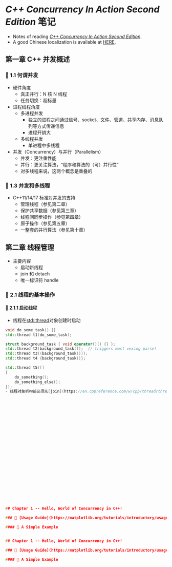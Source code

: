 # _C++ Concurrency In Action Second Edition_ 笔记

- Notes of reading [_C++ Concurrency In Action Second Edition_](https://github.com/xiaoweiChen/CPP-Concurrency-In-Action-2ed-2019).
- A good Chinese localization is available at [HERE](https://github.com/xiaoweiChen/CPP-Concurrency-In-Action-2ed-2019/).



## 第一章 C++ 并发概述

### 🌱 1.1 何谓并发

- 硬件角度
  - 真正并行：N 核 N 线程
  - 任务切换：超标量 
- 进程线程角度
  - 多进程并发
    - 独立的进程之间通过信号、socket、文件、管道、共享内存、消息队列等方式传递信息
    - 进程开销大
  - 多线程并发
    - 单进程中多线程
- 并发（Concurrency）与并行（Parallelism）
  - 并发：更注重性能
  - 并行：更关注算法，“程序和算法的（可）并行性”
  - 对多线程来说，这两个概念是重叠的

### 🌱 1.3 并发和多线程

- C++11/14/17 标准对并发的支持
  - 管理线程（参见第二章）
  - 保护共享数据（参见第三章）
  - 线程间同步操作（参见第四章）
  - 原子操作（参见第五章）
  - 一整套的并行算法（参见第十章）



## 第二章 线程管理

- 主要内容
  - 启动新线程
  - join 和 detach
  - 唯一标识符 handle

### 🌱 2.1 线程的基本操作

#### 📌 2.1.1 启动线程

- 线程在[std::thread](https://en.cppreference.com/w/cpp/thread/thread)对象创建时启动
```c++
void do_some_task() {}
std::thread t1(do_some_task);

struct background_task { void operator()() {} };
std::thread t2(background_task());  // triggers most vexing parse!
std::thread t3((background_task()));
std::thread t4 {background_task()};

std::thread t5([]
{
    do_something();
    do_something_else();
});
- 线程对象析构前必须先[join](https://en.cppreference.com/w/cpp/thread/thread/join)或者[detach](https://en.cppreference.com/w/cpp/thread/thread/detach)，否则析构函数会调用[terminate](https://en.cppreference.com/w/cpp/error/terminate)终止整个程序

























## Chapter 1 -- Hello, World of Concurrency in C++!

### 🌱 [Usage Guide](https://matplotlib.org/tutorials/introductory/usage.html#sphx-glr-tutorials-introductory-usage-py)

#### 📌 A Simple Example


## Chapter 1 -- Hello, World of Concurrency in C++!

### 🌱 [Usage Guide](https://matplotlib.org/tutorials/introductory/usage.html#sphx-glr-tutorials-introductory-usage-py)

#### 📌 A Simple Example

